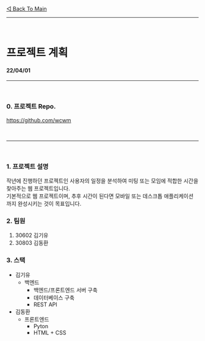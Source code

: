 [◁ Back To Main][backtomain]

---
<br>

# 프로젝트 계획
#### 22/04/01
---

<br>

### 0. 프로젝트 Repo.
https://github.com/wcwm

<br>

---
<br>

### 1. 프로젝트 설명
작년에 진행하던 프로젝트인 사용자의 일정을 분석하여 미팅 또는 모임에 적합한 시간을 찾아주는 웹 프로젝트입니다. <br>
기본적으로 웹 프로젝트이며, 추후 시간이 된다면 모바일 또는 데스크톱 애플리케이션 까지 완성시키는 것이 목표입니다. <br>

### 2. 팀원
  1. 30602 김기유
  2. 30803 김동환


### 3. 스택
  - 김기유
    - 백엔드
      - 백엔드/프론트엔드 서버 구축
      - 데이터베이스 구축
      - REST API
  - 김동환
    - 프론트엔드
      - Pyton
      - HTML + CSS

[backtomain]: ../../README.md "Back To Main Page"